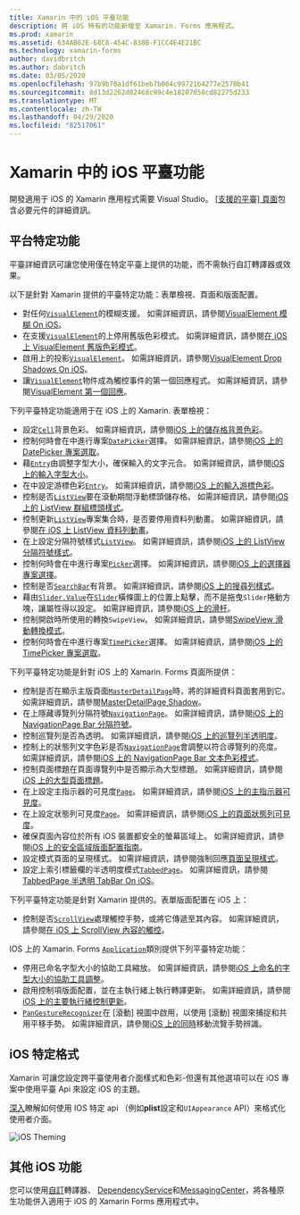 ```yaml
---
title: Xamarin 中的 iOS 平臺功能
description: 將 iOS 特有的功能新增至 Xamarin. Forms 應用程式。
ms.prod: xamarin
ms.assetid: 634AB62E-68C8-454C-838B-F1CC4E4E21BC
ms.technology: xamarin-forms
author: davidbritch
ms.author: dabritch
ms.date: 03/05/2020
ms.openlocfilehash: 97b9b70a1df61beb7b064c99721b4277e2570b41
ms.sourcegitcommit: 8d13d2262d02468c99c4e18207d50cd82275d233
ms.translationtype: MT
ms.contentlocale: zh-TW
ms.lasthandoff: 04/29/2020
ms.locfileid: "82517061"
---
```

# <a name="ios-platform-features-in-xamarinforms"></a>Xamarin 中的 iOS 平臺功能

開發適用于 iOS 的 Xamarin 應用程式需要 Visual Studio。 [[支援的平臺] 頁面](~/get-started/supported-platforms.md)包含必要元件的詳細資訊。

## <a name="platform-specifics"></a>平台特定功能

平臺詳細資訊可讓您使用僅在特定平臺上提供的功能，而不需執行自訂轉譯器或效果。

以下是針對 Xamarin 提供的平臺特定功能：表單檢視、頁面和版面配置。

- 對任何[`VisualElement`](xref:Xamarin.Forms.VisualElement)的模糊支援。 如需詳細資訊，請參閱[VisualElement 模糊 On iOS](visualelement-blur.md)。
- 在支援[`VisualElement`](xref:Xamarin.Forms.VisualElement)的上停用舊版色彩模式。 如需詳細資訊，請參閱[在 iOS 上 VisualElement 舊版色彩模式](legacy-color-mode.md)。
- 啟用上的投影[`VisualElement`](xref:Xamarin.Forms.VisualElement)。 如需詳細資訊，請參閱[VisualElement Drop Shadows On iOS](visualelement-drop-shadow.md)。
- 讓[`VisualElement`](xref:Xamarin.Forms.VisualElement)物件成為觸控事件的第一個回應程式。 如需詳細資訊，請參閱[VisualElement 第一個回應](visualelement-first-responder.md)。

下列平臺特定功能適用于在 iOS 上的 Xamarin. 表單檢視：

- 設定[`Cell`](xref:Xamarin.Forms.Cell)背景色彩。 如需詳細資訊，請參閱[iOS 上的儲存格背景色彩](cell-background-color.md)。
- 控制何時會在中進行專案[`DatePicker`](xref:Xamarin.Forms.DatePicker)選擇。 如需詳細資訊，請參閱[iOS 上的 DatePicker 專案選取](datepicker-selection.md)。
- 藉[`Entry`](xref:Xamarin.Forms.Entry)由調整字型大小，確保輸入的文字元合。 如需詳細資訊，請參閱[iOS 上的輸入字型大小](entry-font-size.md)。
- 在中設定游標色彩[`Entry`](xref:Xamarin.Forms.Entry)。 如需詳細資訊，請參閱[iOS 上的輸入游標色彩](entry-cursor-color.md)。
- 控制是否[`ListView`](xref:Xamarin.Forms.ListView)要在滾動期間浮動標頭儲存格。 如需詳細資訊，請參閱[iOS 上的 ListView 群組標頭樣式](listview-group-header-style.md)。
- 控制更新[`ListView`](xref:Xamarin.Forms.ListView)專案集合時，是否要停用資料列動畫。 如需詳細資訊，請參閱[在 iOS 上 ListView 資料列動畫](listview-row-animations.md)。
- 在上設定分隔符號樣式[`ListView`](xref:Xamarin.Forms.ListView)。 如需詳細資訊，請參閱[iOS 上的 ListView 分隔符號樣式](listview-separator-style.md)。
- 控制何時會在中進行專案[`Picker`](xref:Xamarin.Forms.Picker)選擇。 如需詳細資訊，請參閱[iOS 上的選擇器專案選擇](picker-selection.md)。
- 控制是否[`SearchBar`](xref:Xamarin.Forms.SearchBar)有背景。 如需詳細資訊，請參閱[iOS 上的搜尋列樣式](searchbar-style.md)。
- 藉由[`Slider.Value`](xref:Xamarin.Forms.Slider.Value)在[`Slider`](xref:Xamarin.Forms.Slider)橫條圖上的位置上點擊，而不是拖曳`Slider`捲動方塊，讓屬性得以設定。 如需詳細資訊，請參閱[iOS 上的滑杆](slider-thumb.md)。
- 控制開啟時所使用的轉換`SwipeView`。 如需詳細資訊，請參閱[SwipeView 滑動轉換模式](swipeview-swipetransitionmode.md)。
- 控制何時會在中進行專案[`TimePicker`](xref:Xamarin.Forms.TimePicker)選擇。 如需詳細資訊，請參閱[iOS 上的 TimePicker 專案選取](timepicker-selection.md)。

下列平臺特定功能是針對 iOS 上的 Xamarin. Forms 頁面所提供：

- 控制是否在顯示主版頁面[`MasterDetailPage`](xref:Xamarin.Forms.MasterDetailPage)時，將的詳細資料頁面套用到它。 如需詳細資訊，請參閱[MasterDetailPage Shadow](masterdetailpage-shadow.md)。
- 在上隱藏導覽列分隔符號[`NavigationPage`](xref:Xamarin.Forms.NavigationPage)。 如需詳細資訊，請參閱[iOS 上的 NavigationPage Bar 分隔符號](navigation-bar-separator.md)。
- 控制巡覽列是否為透明。 如需詳細資訊，請參閱[iOS 上的巡覽列半透明度](navigation-bar-translucent.md)。
- 控制上的狀態列文字色彩是否[`NavigationPage`](xref:Xamarin.Forms.NavigationPage)會調整以符合導覽列的亮度。 如需詳細資訊，請參閱[iOS 上的 NavigationPage Bar 文本色彩模式](status-bar-text-color.md)。
- 控制頁面標題在頁面導覽列中是否顯示為大型標題。 如需詳細資訊，請參閱[iOS 上的大型頁面標題](page-large-title.md)。
- 在上設定主指示器的可見度[`Page`](xref:Xamarin.Forms.Page)。 如需詳細資訊，請參閱[iOS 上的主指示器可見度](page-home-indicator.md)。
- 在上設定狀態列可見度[`Page`](xref:Xamarin.Forms.Page)。 如需詳細資訊，請參閱[iOS 上的頁面狀態列可見度](page-status-bar-visibility.md)。
- 確保頁面內容位於所有 iOS 裝置都安全的螢幕區域上。 如需詳細資訊，請參閱[iOS 上的安全區域版面配置指南](page-safe-area-layout.md)。
- 設定模式頁面的呈現樣式。 如需詳細資訊，請參閱強制回應[頁面呈現樣式](page-presentation-style.md)。
- 設定上索引標籤欄的半透明度模式[`TabbedPage`](xref:Xamarin.Forms.TabbedPage)。 如需詳細資訊，請參閱[TabbedPage 半透明 TabBar On iOS](tabbedpage-translucent-tabbar.md)。

下列平臺特定功能是針對 Xamarin 提供的。表單版面配置在 iOS 上：

- 控制是否[`ScrollView`](xref:Xamarin.Forms.ScrollView)處理觸控手勢，或將它傳遞至其內容。 如需詳細資訊，請參閱[在 iOS 上 ScrollView 內容的觸控](scrollview-content-touches.md)。

IOS 上的 Xamarin. Forms [`Application`](xref:Xamarin.Forms.Application)類別提供下列平臺特定功能：

- 停用已命名字型大小的協助工具縮放。 如需詳細資訊，請參閱[iOS 上命名的字型大小的協助工具調整](named-font-size-scaling.md)。
- 啟用控制項版面配置，並在主執行緒上執行轉譯更新。 如需詳細資訊，請參閱[iOS 上的主要執行緒控制更新](main-thread-updates-ui.md)。
- [`PanGestureRecognizer`](xref:Xamarin.Forms.PanGestureRecognizer)在 [滾動] 視圖中啟用，以使用 [滾動] 視圖來捕捉和共用平移手勢。 如需詳細資訊，請參閱[iOS 上的同時](application-pan-gesture.md)移動流覽手勢辨識。

## <a name="ios-specific-formatting"></a>iOS 特定格式

Xamarin 可讓您設定跨平臺使用者介面樣式和色彩-但還有其他選項可以在 iOS 專案中使用平臺 Api 來設定 iOS 的主題。

[深入](formatting.md)瞭解如何使用 IOS 特定 api （例如**plist**設定和`UIAppearance` API）來格式化使用者介面。

![](images/status-white-sml.png "iOS Theming")

## <a name="other-ios-features"></a>其他 iOS 功能

您可以使用[自訂](~/xamarin-forms/app-fundamentals/custom-renderer/index.md)轉譯器、 [DependencyService](~/xamarin-forms/app-fundamentals/dependency-service/index.md)和[MessagingCenter](~/xamarin-forms/app-fundamentals/messaging-center.md)，將各種原生功能併入適用于 iOS 的 Xamarin Forms 應用程式中。
